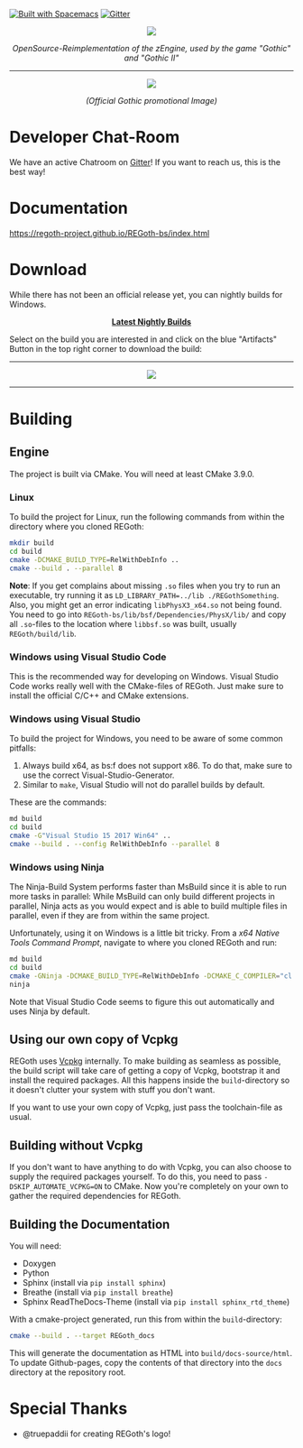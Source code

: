 [![Built with Spacemacs](https://cdn.rawgit.com/syl20bnr/spacemacs/442d025779da2f62fc86c2082703697714db6514/assets/spacemacs-badge.svg)](http://spacemacs.org)
[![Gitter](https://badges.gitter.im/Join%20Chat.svg)](https://gitter.im/REGoth/Lobby)


<p align="center">
  <img src="https://user-images.githubusercontent.com/11406580/58186975-2cdbb880-7cb6-11e9-9a6d-b38326bc3edb.png" />
  <p align="center"><em>OpenSource-Reimplementation of the zEngine, used by the game "Gothic" and "Gothic II"</em></p>
</p>

---

<p align="center">
  <img src="https://www.mobygames.com/images/promo/l/30647-gothic-screenshot.jpg" />
  <p align="center"><em>(Official Gothic promotional Image)</em></p>
</p>



# Developer Chat-Room

We have an active Chatroom on [Gitter](https://gitter.im/REGoth/Lobby)! If you want to reach us, this is the best way!

# Documentation

https://regoth-project.github.io/REGoth-bs/index.html

# Download

While there has not been an official release yet, you can nightly builds for Windows.

<p align="center">
  <b>
    <a href="https://dev.azure.com/ataulien/REGoth/_build?definitionId=1&view=buildsHistory">Latest Nightly Builds</a>
  </b>
</p>

Select on the build you are interested in and click on the blue "Artifacts" Button in the top right corner to download the build: 

---------------------------
<p align="center">
  <a href="https://dev.azure.com/ataulien/REGoth/_build?definitionId=1&view=buildsHistory">
    <img src="https://user-images.githubusercontent.com/11406580/60770103-c7ae1c00-a0d7-11e9-98a9-d401cb3c88d4.png" />
  </a>
</p>

---------------------------

# Building

## Engine

The project is built via CMake. You will need at least CMake 3.9.0.

### Linux

To build the project for Linux, 
run the following commands from within the directory where you cloned REGoth:

```sh
mkdir build
cd build
cmake -DCMAKE_BUILD_TYPE=RelWithDebInfo ..
cmake --build . --parallel 8
```

**Note**: If you get complains about missing `.so` files when you try to run an executable,
try running it as `LD_LIBRARY_PATH=../lib ./REGothSomething`. Also, you might get an error indicating `libPhysX3_x64.so` not being found. You need to go into `REGoth-bs/lib/bsf/Dependencies/PhysX/lib/` and copy all `.so`-files to the location where `libbsf.so` was built, usually `REGoth/build/lib`.

### Windows using Visual Studio Code

This is the recommended way for developing on Windows. Visual Studio Code works
really well with the CMake-files of REGoth. Just make sure to install the
official C/C++ and CMake extensions.

### Windows using Visual Studio

To build the project for Windows, you need to be aware of some common pitfalls:

 1. Always build x64, as bs:f does not support x86. To do that, make sure to use
    the correct Visual-Studio-Generator.
 2. Similar to `make`, Visual Studio will not do parallel builds by default.

These are the commands:

```sh
md build
cd build
cmake -G"Visual Studio 15 2017 Win64" ..
cmake --build . --config RelWithDebInfo --parallel 8
```

### Windows using Ninja

The Ninja-Build System performs faster than MsBuild since it is able to run more tasks in parallel: While MsBuild can only build different projects in parallel, Ninja acts as you would expect and is able to build multiple files in parallel, even if they are from within the same project.

Unfortunately, using it on Windows is a little bit tricky. From a *x64 Native Tools Command Prompt*, navigate to where you cloned REGoth and run:

```sh
md build
cd build
cmake -GNinja -DCMAKE_BUILD_TYPE=RelWithDebInfo -DCMAKE_C_COMPILER="cl.exe" -DCMAKE_CXX_COMPILER="cl.exe" -DMSVC_TOOLSET_VERSION=140 ..
ninja
```

Note that Visual Studio Code seems to figure this out automatically and uses Ninja by default.

## Using our own copy of Vcpkg

REGoth uses [Vcpkg](https://github.com/microsoft/vcpkg) internally. To make building as seamless as possible, the build script will take care of getting a copy of Vcpkg, bootstrap it and install the required packages. All this happens inside the `build`-directory so it doesn't clutter your system with stuff you don't want.

If you want to use your own copy of Vcpkg, just pass the toolchain-file as usual.


## Building without Vcpkg

If you don't want to have anything to do with Vcpkg, you can also choose to supply the required packages yourself. To do this, you need to pass `-DSKIP_AUTOMATE_VCPKG=ON` to CMake. Now you're completely on your own to gather the required dependencies for REGoth.


## Building the Documentation

You will need:

 * Doxygen
 * Python
  * Sphinx (install via `pip install sphinx`)
  * Breathe (install via `pip install breathe`)
  * Sphinx ReadTheDocs-Theme (install via `pip install sphinx_rtd_theme`)

With a cmake-project generated, run this from within the `build`-directory:

```sh
cmake --build . --target REGoth_docs
```

This will generate the documentation as HTML into `build/docs-source/html`. 
To update Github-pages, copy the contents of that directory into the `docs` directory at the repository root.


# Special Thanks

 - @truepaddii for creating REGoth's logo!
